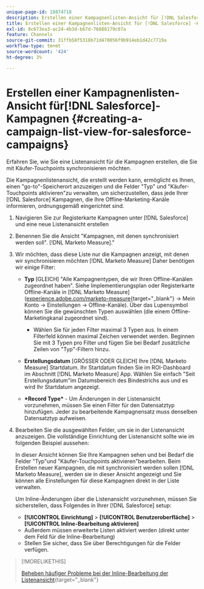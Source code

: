 ```yaml
---
unique-page-id: 18874718
description: Erstellen einer Kampagnenlisten-Ansicht für [!DNL Salesforce Campaigns] - [!DNL Marketo Measure] - Produktdokumentation
title: Erstellen einer Kampagnenlisten-Ansicht für [!DNL Salesforce] -Kampagnen
exl-id: 8c673ea3-ac24-4b3d-b67d-76888179c07a
feature: Channels
source-git-commit: 31ffb58f5318b71d478056f9b914eb1d42c7719a
workflow-type: tm+mt
source-wordcount: '424'
ht-degree: 3%

---
```


# Erstellen einer Kampagnenlisten-Ansicht für[!DNL Salesforce]-Kampagnen {#creating-a-campaign-list-view-for-salesforce-campaigns}

Erfahren Sie, wie Sie eine Listenansicht für die Kampagnen erstellen, die Sie mit Käufer-Touchpoints synchronisieren möchten.

Die Kampagnenlistenansicht, die erstellt werden kann, ermöglicht es Ihnen, einen &quot;go-to&quot;-Speicherort anzuzeigen und die Felder &quot;Typ&quot; und &quot;Käufer-Touchpoints aktivieren&quot;zu verwalten, um sicherzustellen, dass jede Ihrer [!DNL Salesforce] Kampagnen, die Ihre Offline-Marketing-Kanäle informieren, ordnungsgemäß eingerichtet sind.

1. Navigieren Sie zur Registerkarte Kampagnen unter [!DNL Salesforce] und eine neue Listenansicht erstellen
1. Benennen Sie die Ansicht &quot;Kampagnen, mit denen synchronisiert werden soll&quot;. [!DNL Marketo Measure].&quot;
1. Wir möchten, dass diese Liste nur die Kampagnen anzeigt, mit denen wir synchronisieren möchten [!DNL Marketo Measure] Daher benötigen wir einige Filter:

   * **Typ** [GLEICH] &quot;Alle Kampagnentypen, die wir Ihren Offline-Kanälen zugeordnet haben&quot;. Siehe Implementierungsplan oder Registerkarte Offline-Kanäle in [!DNL Marketo Measure] ([experience.adobe.com/marketo-measure](https://experience.adobe.com/marketo-measure){target="_blank"} -> Mein Konto -> Einstellungen -> Offline-Kanäle). Über das Lupensymbol können Sie die gewünschten Typen auswählen (die einem Offline-Marketingkanal zugeordnet sind).

      * Wählen Sie für jeden Filter maximal 3 Typen aus. In einem Filterfeld können maximal Zeichen verwendet werden. Beginnen Sie mit 3 Typen pro Filter und fügen Sie bei Bedarf zusätzliche Zeilen von &quot;Typ&quot;-Filtern hinzu.

   * **Erstellungsdatum** [GRÖSSER ODER GLEICH] Ihre [!DNL Marketo Measure] Startdatum. Ihr Startdatum finden Sie im ROI-Dashboard im Abschnitt [!DNL Marketo Measure] App. Wählen Sie einfach &quot;Seit Erstellungsdatum&quot;im Datumsbereich des Bindestrichs aus und es wird Ihr Startdatum angezeigt.
   * **&#42;Record Type&#42;** - Um Änderungen in der Listenansicht vorzunehmen, müssen Sie einen Filter für den Datensatztyp hinzufügen. Jeder zu bearbeitende Kampagnensatz muss denselben Datensatztyp aufweisen.

1. Bearbeiten Sie die ausgewählten Felder, um sie in der Listenansicht anzuzeigen. Die vollständige Einrichtung der Listenansicht sollte wie im folgenden Beispiel aussehen:

   In dieser Ansicht können Sie Ihre Kampagnen sehen und bei Bedarf die Felder &quot;Typ&quot;und &quot;Käufer-Touchpoints aktivieren&quot;bearbeiten. Beim Erstellen neuer Kampagnen, die mit synchronisiert werden sollen [!DNL Marketo Measure], werden sie in dieser Ansicht angezeigt und Sie können alle Einstellungen für diese Kampagnen direkt in der Liste verwalten.

   Um Inline-Änderungen über die Listenansicht vorzunehmen, müssen Sie sicherstellen, dass Folgendes in Ihrer [!DNL Salesforce] setup:

   * **[!UICONTROL Einrichtung]** > **[!UICONTROL Benutzeroberfläche]** > **[!UICONTROL Inline-Bearbeitung aktivieren]**
   * Außerdem müssen erweiterte Listen aktiviert werden (direkt unter dem Feld für die Inline-Bearbeitung)
   * Stellen Sie sicher, dass Sie über Berechtigungen für die Felder verfügen.

>[!MORELIKETHIS]
>
>[Beheben häufiger Probleme bei der Inline-Bearbeitung der Listenansicht](http://help.salesforce.com/articleView?id=000003911&amp;language=en_US&amp;type=1){target="_blank"}
